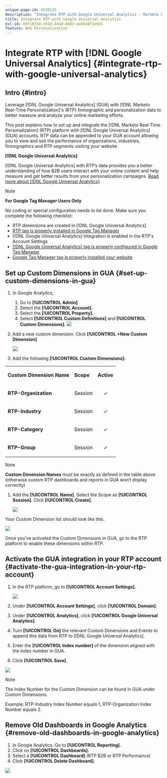 ```yaml
---
unique-page-id: 4720125
description: "Integrate RTP with Google Universal Analytics - Marketo Docs - Product Documentation"
title: Integrate RTP with Google Universal Analytics
exl-id: e8fc8730-c91d-44ad-8843-aa5b38f1ebd1
feature: Web Personalization
---
```

# Integrate RTP with [!DNL Google Universal Analytics] {#integrate-rtp-with-google-universal-analytics}

## Intro {#intro}

Leverage [!DNL Google Universal Analytics] (GUA) with [!DNL Marketo Real-Time Personalization]'s (RTP) firmographic and personalization data to better measure and analyze your online marketing efforts.

This post explains how to set up and integrate the [!DNL Marketo Real-Time Personalization] (RTP) platform with [!DNL Google Universal Analytics] (GUA) accounts. RTP data can be appended to your GUA account allowing you to view and see the performance of organizations, industries, firmographics and RTP segments visiting your website.

**[!DNL Google Universal Analytics]**

[!DNL Google Universal Analytics] with RTP’s data provides you a better understanding of how B2B users interact with your online content and help measure and get better results from your personalization campaigns. [Read more about [!DNL Google Universal Analytics]](https://support.google.com/analytics/answer/2790010/?hl=en&authuser=1).

>[!NOTE]
>
>**For Google Tag Manager Users Only**
>
>No coding or special configuration needs to be done. Make sure you complete the following checklist:
>
>* RTP dimensions are created in [!DNL Google Universal Analytics]
>* [RTP tag is properly installed in Google Tag Manager](https://docs.marketo.com/display/public/DOCS/Implementing+RTP+using+Google+Tag+Manager)
>* [!DNL Google Universal Analytics] Integration is enabled in the RTP's Account Settings
>* [[!DNL Google Universal Analytics] tag is properly configured in Google Tag Manager](https://support.google.com/tagmanager/answer/6107124?hl=en)
>* [Google Tag Manager tag is properly installed your website](https://developers.google.com/tag-manager/quickstart)

## Set up Custom Dimensions in GUA {#set-up-custom-dimensions-in-gua}

1. In Google Analytics,

    1. Go to **[!UICONTROL Admin]**
    1. Select the **[!UICONTROL Account].**
    1. Select the **[!UICONTROL Property].**
    1. Select **[!UICONTROL Custom Definitions]** and **[!UICONTROL Custom Dimensions]**.
       ![](assets/image2014-11-29-11-3a2-3a32.png)

1. Add a new custom dimension. Click **[!UICONTROL +New Custom Dimension]**

   ![](assets/image2014-11-29-11-3a8-3a16.png)

1. Add the following **[!UICONTROL Custom Dimensions]:**

<table>
 <tbody>
  <tr>
   <td><p><strong>Custom Dimension Name</strong></p></td>
   <td><p><strong>Scope</strong></p></td>
   <td><p><strong>Active</strong></p></td>
  </tr>
  <tr>
   <td><p><strong>RTP-Organization</strong></p></td>
   <td><p>Session</p></td>
   <td><p align="center">✓</p></td>
  </tr>
  <tr>
   <td><p><strong>RTP-Industry</strong></p></td>
   <td><p>Session</p></td>
   <td><p align="center">✓</p></td>
  </tr>
  <tr>
   <td><p><strong>RTP-Category</strong></p></td>
   <td><p>Session</p></td>
   <td><p align="center">✓</p></td>
  </tr>
  <tr>
   <td><p><strong>RTP-Group</strong></p></td>
   <td><p>Session</p></td>
   <td><p align="center">✓</p></td>
  </tr>
 </tbody>
</table>

   >[!NOTE]
   >
   >**Custom Dimension Names** must be exactly as defined in the table above (otherwise custom RTP dashboards and reports in GUA won’t display correctly)

1. Add the **[!UICONTROL Name]**. Select the Scope as **[!UICONTROL Session]**. Click **[!UICONTROL Create]**.

   ![](assets/image2014-11-29-11-3a12-3a51.png)

Your Custom Dimension list should look like this.

![](assets/image2014-11-29-11-36-50-version-2.png)

Once you've activated the Custom Dimensions in GUA, go to the RTP platform to enable these dimensions within RTP.

## Activate the GUA integration in your RTP account {#activate-the-gua-integration-in-your-rtp-account}

1. In the RTP platform, go to **[!UICONTROL Account Settings].**

   ![](assets/image2014-11-29-11-3a27-3a7.png)

1. Under **[!UICONTROL Account Settings]**, click **[!UICONTROL Domain]**.
1. Under **[!UICONTROL Analytics]**, click **[!UICONTROL Google Universal Analytics]**.
1. Turn **[!UICONTROL On]** the relevant Custom Dimensions and Events to append this data from RTP to [!DNL Google Universal Analytics].
1. Enter the **[!UICONTROL Index number]** of the dimension aligned with the index number in GUA.
1. Click **[!UICONTROL Save]**.

![](assets/image2014-11-29-11-31-23-version-2.png)

>[!NOTE]
>
>The Index Number for the Custom Dimension can be found in GUA under Custom Dimensions.
>
>Example: RTP-Industry Index Number equals 1, RTP-Organization Index Number equals 2.

## Remove Old Dashboards in Google Analytics {#remove-old-dashboards-in-google-analytics}

1. In Google Analytics. Go to **[!UICONTROL Reporting].**
1. Click on **[!UICONTROL Dashboards].**
1. Select a **[!UICONTROL Dashboard]** (RTP B2B or RTP Performance)
1. Click **[!UICONTROL Delete Dashboard]**.

![](assets/image2014-11-29-11-3a42-3a55.png)
